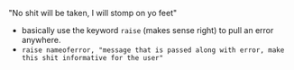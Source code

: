 "No shit will be taken, I will stomp on yo feet"

* basically use the keyword `raise` (makes sense right) to pull an error anywhere.
* `raise nameoferror, "message that is passed along with error, make this shit informative for the user"`